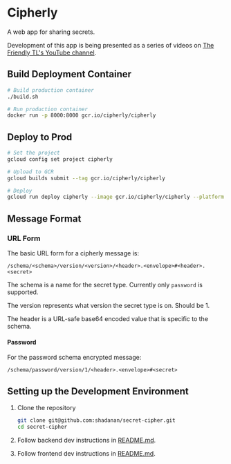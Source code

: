 # Cipherly

A web app for sharing secrets.

Development of this app is being presented as a series of videos on [The Friendly TL's YouTube channel](https://www.youtube.com/@FriendlyTL).

## Build Deployment Container

```sh
# Build production container
./build.sh

# Run production container
docker run -p 8000:8000 gcr.io/cipherly/cipherly
```

## Deploy to Prod

```sh
# Set the project
gcloud config set project cipherly

# Upload to GCR
gcloud builds submit --tag gcr.io/cipherly/cipherly

# Deploy
gcloud run deploy cipherly --image gcr.io/cipherly/cipherly --platform managed --region us-west1 --allow-unauthenticated
```

## Message Format

### URL Form

The basic URL form for a cipherly message is:

```
/schema/<schema>/version/<version>/<header>.<envelope>#<header>.<secret>
```

The schema is a name for the secret type. Currently only `password` is supported.

The version represents what version the secret type is on. Should be 1.

The header is a URL-safe base64 encoded value that is specific to the schema.

#### Password

For the password schema encrypted message:

```
/schema/password/version/1/<header>.<envelope>#<secret>
```

## Setting up the Development Environment

1. Clone the repository

   ```sh
   git clone git@github.com:shadanan/secret-cipher.git
   cd secret-cipher
   ```

1. Follow backend dev instructions in [README.md](backend/README.md).

1. Follow frontend dev instructions in [README.md](frontend/README.md).
